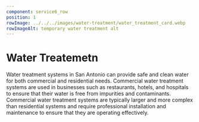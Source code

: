 ```yaml
---
component: service6_row
position: 1
rowImage: ../../../images/water-treatment/water_treatment_card.webp
rowImageAlt: temporary water treatment alt
---
```

#  Water Treatemetn

Water treatment systems in San Antonio can provide safe and clean water for both commercial and residential needs. Commercial water treatment systems are used in businesses such as restaurants, hotels, and hospitals to ensure that their water is free from impurities and contaminants. Commercial water treatment systems are typically larger and more complex than residential systems and require professional installation and maintenance to ensure that they are operating effectively.
